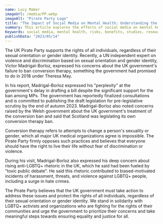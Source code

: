 ```yaml
---
name: Lucy Maber
imageUrl: /media/PP.webp
imageAlt: "Pirate Party Logo"
title: "The Impact of Social Media on Mental Health: Understanding the Risks and Benefits"
summary: This article explores the effects of social media on mental health, including both the potential risks and benefits. It discusses various studies and research on the topic, highlighting the ways that social media can both positively and negatively impact mental well-being. The article also offers tips and strategies for maintaining a healthy relationship with social media.
Keywords: social media, mental health, risks, benefits, studies, research, well-being, strategies, healthy relationship, lgbt
publishData: "2023/05/14"
---
```

The UK Pirate Party supports the rights of all individuals, regardless of their sexual orientation or gender identity. Recently, a UN independent expert on violence and discrimination based on sexual orientation and gender identity, Victor Madrigal-Borloz, expressed his concerns about the UK government's failure to ban conversion therapy, something the government had promised to do in 2018 under Theresa May.

In his report, Madrigal-Borloz expressed his "perplexity" at the government's delay in drafting a bill despite the significant support for the ban among MPs. The government has reportedly finalized consultations and is committed to publishing the draft legislation for pre-legislative scrutiny by the end of autumn 2023. Madrigal-Borloz also noted concerns raised by the Welsh government about the UK government's treatment of the conversion ban and said that Scotland was legislating its own conversion therapy ban.

Conversion therapy refers to attempts to change a person's sexuality or gender, which all major UK medical organizations agree is impossible. The Pirate Party firmly opposes such practices and believes that everyone should have the right to live their life without fear of discrimination or violence.

During his visit, Madrigal-Borloz also expressed his deep concern about rising anti-LGBTQ+ rhetoric in the UK, which he said had been fueled by "toxic public debate". He said this rhetoric contributed to biased-motivated incidents of harassment, threats, and violence against LGBTQ+ people, including a surge in hate crimes.

The Pirate Party believes that the UK government must take action to address these issues and protect the rights of all individuals, regardless of their sexual orientation or gender identity. We stand in solidarity with LGBTQ+ activists and organizations who are fighting for the rights of their communities and urge the government to prioritize their concerns and take meaningful steps towards ensuring equality and justice for all.